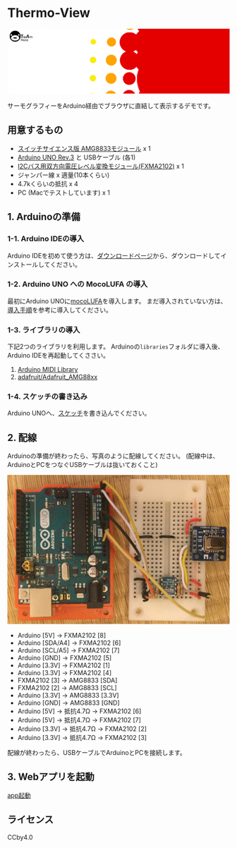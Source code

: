 # Thermo-View

![image](./image.png)

サーモグラフィーをArduino経由でブラウザに直結して表示するデモです。

## 用意するもの

- [スイッチサイエンス版 AMG8833モジュール](https://www.switch-science.com/catalog/3395/) x 1
- [Arduino UNO Rev.3](https://www.amazon.co.jp/Arduino-Rev3-ATmega328-%E3%83%9E%E3%82%A4%E3%82%B3%E3%83%B3%E3%83%9C%E3%83%BC%E3%83%89-A000066/dp/B008GRTSV6) と USBケーブル (各1)
- [I2Cバス用双方向電圧レベル変換モジュール(FXMA2102)](http://akizukidenshi.com/catalog/g/gM-05825/) x 1
- ジャンパー線 x 適量(10本くらい)
- 4.7kくらいの抵抗 x 4
- PC (Macでテストしています) x 1

## 1. Arduinoの準備

### 1-1. Arduino IDEの導入

Arduino IDEを初めて使う方は、[ダウンロードページ](https://www.arduino.cc/en/main/software)から、ダウンロードしてインストールしてください。

### 1-2. Arduino UNO への MocoLUFA の導入

最初にArduino UNOに[mocoLUFA](https://github.com/kuwatay/mocolufa)を導入します。
まだ導入されていない方は、[導入手順](https://webmusicdevelopers.appspot.com/arduino-mocolufa/index.html?ja-jp)を参考に導入してください。

### 1-3. ライブラリの導入

下記2つのライブラリを利用します。
Arduinoの`libraries`フォルダに導入後、Arduino IDEを再起動してくささい。

1. [Arduino MIDI Library](https://playground.arduino.cc/Main/MIDILibrary)
2. [adafruit/Adafruit_AMG88xx](https://github.com/adafruit/Adafruit_AMG88xx)

### 1-4. スケッチの書き込み

Arduino UNOへ、[スケッチ]()を書き込んでください。

## 2. 配線

Arduinoの準備が終わったら、写真のように配線してください。
(配線中は、ArduinoとPCをつなぐUSBケーブルは抜いておくこと)

![配線写真](./schematic/schematic.jpg)

- Arduino [5V] -> FXMA2102 [8]
- Arduino [SDA/A4] -> FXMA2102 [6]
- Arduino [SCL/A5] -> FXMA2102 [7]
- Arduino [GND] -> FXMA2102 [5]
- Arduino [3.3V] -> FXMA2102 [1]
- Arduino [3.3V] -> FXMA2102 [4]
- FXMA2102 [3] -> AMG8833 [SDA]
- FXMA2102 [2] -> AMG8833 [SCL]
- Arduino [3.3V] -> AMG8833 [3.3V]
- Arduino [GND] -> AMG8833 [GND]
- Arduino [5V] -> 抵抗4.7Ω -> FXMA2102 [6]
- Arduino [5V] -> 抵抗4.7Ω -> FXMA2102 [7]
- Arduino [3.3V] -> 抵抗4.7Ω -> FXMA2102 [2]
- Arduino [3.3V] -> 抵抗4.7Ω -> FXMA2102 [3]

配線が終わったら、USBケーブルでArduinoとPCを接続します。

## 3. Webアプリを起動

[app起動](./app/index.html)

## ライセンス

CCby4.0


